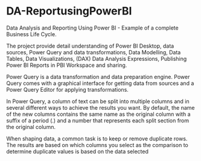 # DA-ReportusingPowerBI

Data Analysis and Reporting Using Power BI - Example of a complete Business Life Cycle.

The project provide detail understanding of Power BI Desktop, data sources, Power Query and data transformations, Data Modelling, Data Tables, Data Visualizations, (DAX) Data Analysis Expressions, Publishing Power BI Reports in PBI Workspace and sharing.

Power Query is a data transformation and data preparation engine. Power Query comes with a graphical interface for getting data from sources and a Power Query Editor for applying transformations.

In Power Query, a column of text can be split into multiple columns and in several different ways to achieve the results you want. By default, the name of the new columns contains the same name as the original column with a suffix of a period (.) and a number that represents each split section from the original column.

When shaping data, a common task is to keep or remove duplicate rows. The results are based on which columns you select as the comparison to determine duplicate values is based on the data 
selected
